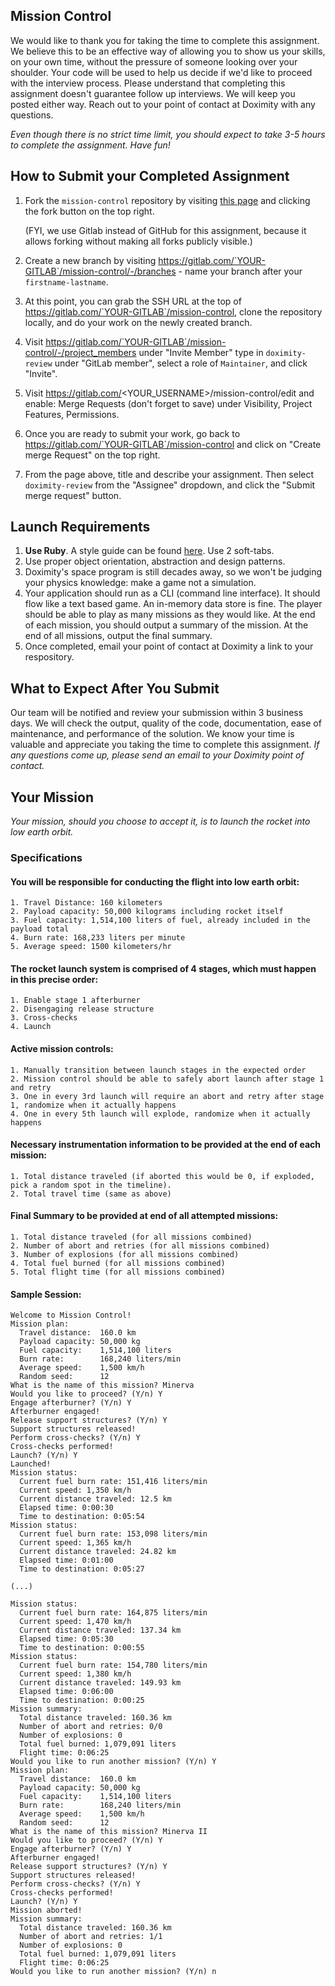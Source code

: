 ## Mission Control

We would like to thank you for taking the time to complete this assignment. We believe this to be an effective way of allowing you to show us your skills, on your own time, without the pressure of someone looking over your shoulder. Your code will be used to help us decide if we'd like to proceed with the interview process. Please understand that completing this assignment doesn't guarantee follow up interviews. We will keep you posted either way. Reach out to your point of contact at Doximity with any questions.

_Even though there is no strict time limit, you should expect to take 3-5 hours to complete the assignment. Have fun!_


## How to Submit your Completed Assignment

1. Fork the `mission-control` repository by visiting [this page](https://gitlab.com/doximity-review/mission-control/-/forks) and clicking the fork button on the top right.

   (FYI, we use Gitlab instead of GitHub for this assignment, because it allows forking without making all forks publicly visible.)
2. Create a new branch by visiting https://gitlab.com/`YOUR-GITLAB`/mission-control/-/branches - name your branch after your `firstname-lastname`.
3. At this point, you can grab the SSH URL at the top of https://gitlab.com/`YOUR-GITLAB`/mission-control, clone the repository locally, and do your work on the newly created branch.
4. Visit https://gitlab.com/`YOUR-GITLAB`/mission-control/-/project_members under "Invite Member" type in `doximity-review` under "GitLab member", select a role of `Maintainer`, and click "Invite".
5. Visit https://gitlab.com/<YOUR_USERNAME>/mission-control/edit and enable: Merge Requests (don't forget to save) under Visibility, Project Features, Permissions.
6. Once you are ready to submit your work, go back to https://gitlab.com/`YOUR-GITLAB`/mission-control and click on "Create merge Request" on the top right.
7. From the page above, title and describe your assignment. Then select `doximity-review` from the "Assignee" dropdown, and click the "Submit merge request" button.

## Launch Requirements

1. **Use Ruby**. A style guide can be found [here](https://github.com/bbatsov/ruby-style-guide). Use 2 soft-tabs.
2. Use proper object orientation, abstraction and design patterns.
3. Doximity's space program is still decades away, so we won't be judging your physics knowledge: make a game not a simulation.
4. Your application should run as a CLI (command line interface). It should flow like a text based game. An in-memory data store is fine. The player should be able to play as many missions as they would like. At the end of each mission, you should output a summary of the mission. At the end of all missions, output the final summary.
5. Once completed, email your point of contact at Doximity a link to your respository.

## What to Expect After You Submit

Our team will be notified and review your submission within 3 business days. We will check the output, quality of the code, documentation, ease of maintenance, and performance of the solution. We know your time is valuable and appreciate you taking the time to complete this assignment. *If any questions come up, please send an email to your Doximity point of contact.*

## Your Mission

_Your mission, should you choose to accept it, is to launch the rocket into low earth orbit._

### Specifications

#### You will be responsible for conducting the flight into low earth orbit:

    1. Travel Distance: 160 kilometers
    2. Payload capacity: 50,000 kilograms including rocket itself
    3. Fuel capacity: 1,514,100 liters of fuel, already included in the payload total
    4. Burn rate: 168,233 liters per minute
    5. Average speed: 1500 kilometers/hr

#### The rocket launch system is comprised of 4 stages, which must happen in this precise order:

    1. Enable stage 1 afterburner
    2. Disengaging release structure
    3. Cross-checks
    4. Launch

#### Active mission controls:

    1. Manually transition between launch stages in the expected order
    2. Mission control should be able to safely abort launch after stage 1 and retry
    3. One in every 3rd launch will require an abort and retry after stage 1, randomize when it actually happens
    4. One in every 5th launch will explode, randomize when it actually happens

#### Necessary instrumentation information to be provided at the end of each mission:

    1. Total distance traveled (if aborted this would be 0, if exploded, pick a random spot in the timeline).
    2. Total travel time (same as above)

#### Final Summary to be provided at end of all attempted missions:

    1. Total distance traveled (for all missions combined)
    2. Number of abort and retries (for all missions combined)
    3. Number of explosions (for all missions combined)
    4. Total fuel burned (for all missions combined)
    5. Total flight time (for all missions combined)

#### Sample Session:

```
Welcome to Mission Control!
Mission plan:
  Travel distance:  160.0 km
  Payload capacity: 50,000 kg
  Fuel capacity:    1,514,100 liters
  Burn rate:        168,240 liters/min
  Average speed:    1,500 km/h
  Random seed:      12
What is the name of this mission? Minerva
Would you like to proceed? (Y/n) Y
Engage afterburner? (Y/n) Y
Afterburner engaged!
Release support structures? (Y/n) Y
Support structures released!
Perform cross-checks? (Y/n) Y
Cross-checks performed!
Launch? (Y/n) Y
Launched!
Mission status:
  Current fuel burn rate: 151,416 liters/min
  Current speed: 1,350 km/h
  Current distance traveled: 12.5 km
  Elapsed time: 0:00:30
  Time to destination: 0:05:54
Mission status:
  Current fuel burn rate: 153,098 liters/min
  Current speed: 1,365 km/h
  Current distance traveled: 24.82 km
  Elapsed time: 0:01:00
  Time to destination: 0:05:27

(...)

Mission status:
  Current fuel burn rate: 164,875 liters/min
  Current speed: 1,470 km/h
  Current distance traveled: 137.34 km
  Elapsed time: 0:05:30
  Time to destination: 0:00:55
Mission status:
  Current fuel burn rate: 154,780 liters/min
  Current speed: 1,380 km/h
  Current distance traveled: 149.93 km
  Elapsed time: 0:06:00
  Time to destination: 0:00:25
Mission summary:
  Total distance traveled: 160.36 km
  Number of abort and retries: 0/0
  Number of explosions: 0
  Total fuel burned: 1,079,091 liters
  Flight time: 0:06:25
Would you like to run another mission? (Y/n) Y
Mission plan:
  Travel distance:  160.0 km
  Payload capacity: 50,000 kg
  Fuel capacity:    1,514,100 liters
  Burn rate:        168,240 liters/min
  Average speed:    1,500 km/h
  Random seed:      12
What is the name of this mission? Minerva II
Would you like to proceed? (Y/n) Y
Engage afterburner? (Y/n) Y
Afterburner engaged!
Release support structures? (Y/n) Y
Support structures released!
Perform cross-checks? (Y/n) Y
Cross-checks performed!
Launch? (Y/n) Y
Mission aborted!
Mission summary:
  Total distance traveled: 160.36 km
  Number of abort and retries: 1/1
  Number of explosions: 0
  Total fuel burned: 1,079,091 liters
  Flight time: 0:06:25
Would you like to run another mission? (Y/n) n
```
